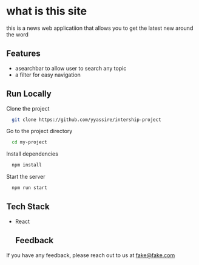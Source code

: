 
# what is this site

  this is a news web applicatiion that allows you to get the latest new around the word 

## Features

- asearchbar to allow user to search any topic
- a filter for easy navigation
  
## Run Locally

Clone the project

```bash
  git clone https://github.com/yyassire/intership-project
```

Go to the project directory

```bash
  cd my-project
```

Install dependencies

```bash
  npm install
```

Start the server

```bash
  npm run start
```

  
## Tech Stack

- React

  ## Feedback

If you have any feedback, please reach out to us at fake@fake.com

